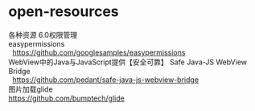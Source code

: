 # open-resources
各种资源
6.0权限管理 <br />
   easypermissions <br />
   https://github.com/googlesamples/easypermissions   <br />
WebView中的Java与JavaScript提供【安全可靠】 Safe Java-JS WebView Bridge  <br />
   https://github.com/pedant/safe-java-js-webview-bridge <br />
 图片加载glide <br/>
   https://github.com/bumptech/glide<br />
   
